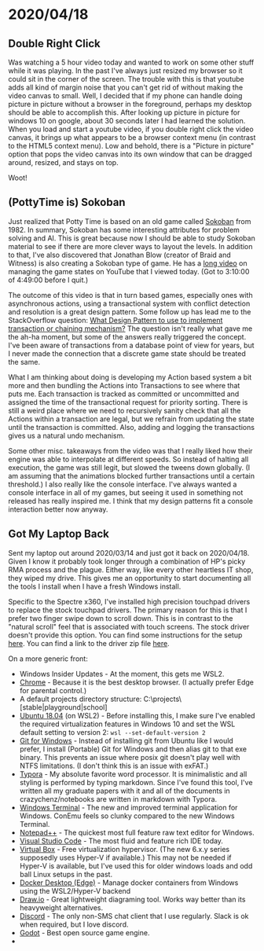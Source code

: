 # 2020/04/18

## Double Right Click

Was watching a 5 hour video today and wanted to work on some other stuff while it was playing. In the past I've always just resized my browser so it could sit in the corner of the screen. The trouble with this is that youtube adds all kind of margin noise that you can't get rid of without making the video canvas to small. Well, I decided that if my phone can handle doing picture in picture without a browser in the foreground, perhaps my desktop should be able to accomplish this. After looking up picture in picture for windows 10 on google, about 30 seconds later I had learned the solution. When you load and start a youtube video, if you double right click the video canvas, it brings up what appears to be a browser context menu (in contrast to the HTML5 context menu). Low and behold, there is a "Picture in picture" option that pops the video canvas into its own window that can be dragged around, resized, and stays on top.

Woot!

## (PottyTime is) Sokoban

Just realized that Potty Time is based on an old game called [Sokoban](https://en.wikipedia.org/wiki/Sokoban) from 1982. In summary, Sokoban has some interesting attributes for problem solving and AI. This is great because now I should be able to study Sokoban material to see if there are more clever ways to layout the levels. In addition to that, I've also discovered that Jonathan Blow (creator of Braid and Witness) is also creating a Sokoban type of game. He has a [long video](https://www.youtube.com/watch?v=_tMb7OS2TOU&list=WL&index=10&t=406s) on managing the game states on YouTube that I viewed today. (Got to 3:10:00 of 4:49:00 before I quit.)

The outcome of this video is that in turn based games, especially ones with asynchronous actions, using a transactional system with conflict detection and resolution is a great design pattern. Some follow up has lead me to the StackOverflow question: [What Design Pattern to use to implement transaction or chaining mechanism?](https://stackoverflow.com/questions/33593767/what-design-pattern-to-use-to-implement-transaction-or-chaining-mechanism) The question isn't really what gave me the ah-ha moment, but some of the answers really triggered the concept. I've been aware of transactions from a database point of view for years, but I never made the connection that a discrete game state should be treated the same. 

What I am thinking about doing is developing my Action based system a bit more and then bundling the Actions into Transactions to see where that puts me. Each transaction is tracked as committed or uncommitted and assigned the time of the transactional request for priority sorting. There is still a weird place where we need to recursively sanity check that all the Actions within a transaction are legal, but we refrain from updating the state until the transaction is committed. Also, adding and logging the transactions gives us a natural undo mechanism.

Some other misc. takeaways from the video was that I really liked how their engine was able to interpolate at different speeds. So instead of halting all execution, the game was still legit, but slowed the tweens down globally. (I am assuming that the animations blocked further transactions until a certain threshold.) I also really like the console interface. I've always wanted a console interface in all of my games, but seeing it used in something not released has really inspired me. I think that my design patterns fit a console interaction better now anyway.

## Got My Laptop Back

Sent my laptop out around 2020/03/14 and just got it back on 2020/04/18. Given I know it probably took longer through a combination of HP's picky RMA process and the plague. Either way, like every other heartless IT shop, they wiped my drive. This gives me an opportunity to start documenting all the tools I install when I have a fresh Windows install.

Specific to the Spectre x360, I've installed high precision touchpad drivers to replace the stock touchpad drivers. The primary reason for this is that I prefer two finger swipe down to scroll down. This is in contrast to the "natural scroll" feel that is associated with touch screens. The stock driver doesn't provide this option. You can find some instructions for the setup [here](https://www.theverge.com/2017/8/20/16175682/enable-precision-drivers-on-synaptics-touchpads). You can find a link to the driver zip file [here](https://download.lenovo.com/pccbbs/mobiles/n1mgx14w.zip).

On a more generic front:

* Windows Insider Updates - At the moment, this gets me WSL2.
* [Chrome](https://www.google.com/chrome) - Because it is the best desktop browser. (I actually prefer Edge for parental control.)
* A default projects directory structure: C:\projects\\\[stable|playground|school\]
* [Ubuntu 18.04](https://www.microsoft.com/en-us/p/ubuntu-1804-lts/9n9tngvndl3q) (on WSL2) - Before installing this, I make sure I've enabled the required virtualization features in Windows 10 and set the WSL default setting to version 2: 
  `wsl --set-default-version 2`
* [Git for Windows](https://git-scm.com/download/win) - Instead of installing git from Ubuntu like I would prefer, I install (Portable) Git for Windows and then alias git to that exe binary. This prevents an issue where posix git doesn't play well with NTFS limitations. (I don't think this is an issue with exFAT.)
* [Typora](https://typora.io/) - My absolute favorite word processor. It is minimalistic and all styling is performed by typing markdown. Since I've found this tool, I've written all my graduate papers with it and all of the documents in crazychenz/notebooks are written in markdown with Typora.
* [Windows Terminal](https://www.microsoft.com/en-us/p/windows-terminal-preview/9n0dx20hk701) - The new and improved terminal application for Windows. ConEmu feels so clunky compared to the new Windows Terminal.
* [Notepad++](https://notepad-plus-plus.org/downloads) - The quickest most full feature raw text editor for Windows.
* [Visual Studio Code](https://code.visualstudio.com/) - The most fluid and feature rich IDE today.
* [Virtual Box](https://www.virtualbox.org/) - Free virtualization hypervisor. (The new 6.x.y series supposedly uses Hyper-V if available.) This may not be needed if Hyper-V is available, but I've used this for older windows loads and odd ball Linux setups in the past.
* [Docker Desktop (Edge)](https://docs.docker.com/docker-for-windows/edge-release-notes/) - Manage docker containers from Windows using the WSL2/Hyper-V backend
* [Draw.io](https://github.com/jgraph/drawio-desktop/releases) - Great lightweight diagraming tool. Works way better than its heavyweight alternatives.
* [Discord](https://discordapp.com/) - The only non-SMS chat client that I use regularly. Slack is ok when required, but I love discord.
* [Godot](https://godotengine.org/) - Best open source game engine.
* 


